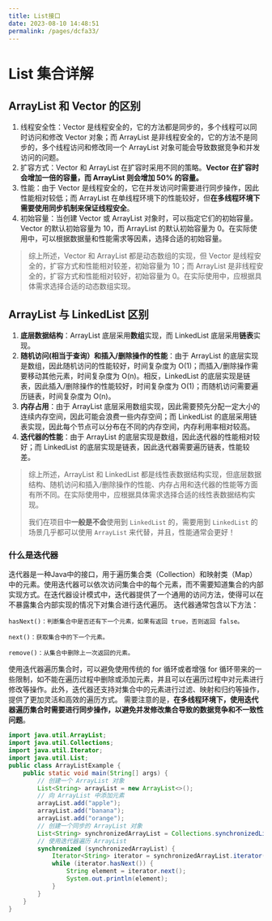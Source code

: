 ```yaml
---
title: List接口
date: 2023-08-10 14:48:51
permalink: /pages/dcfa33/
---
```

# List 集合详解

## ArrayList 和 Vector 的区别

1. 线程安全性：Vector 是线程安全的，它的方法都是同步的，多个线程可以同时访问和修改 Vector 对象；而 ArrayList 是非线程安全的，它的方法不是同步的，多个线程访问和修改同一个 ArrayList 对象可能会导致数据竞争和并发访问的问题。
2. 扩容方式：Vector 和 ArrayList 在扩容时采用不同的策略。**Vector 在扩容时会增加一倍的容量，而 ArrayList 则会增加 50% 的容量。**
3. 性能：由于 Vector 是线程安全的，它在并发访问时需要进行同步操作，因此性能相对较低；而 ArrayList 在单线程环境下的性能较好，但**在多线程环境下需要使用同步机制来保证线程安全**。
4. 初始容量：当创建 Vector 或 ArrayList 对象时，可以指定它们的初始容量。Vector 的默认初始容量为 10，而 ArrayList 的默认初始容量为 0。在实际使用中，可以根据数据量和性能需求等因素，选择合适的初始容量。 

> 综上所述，Vector 和 ArrayList 都是动态数组的实现，但 Vector 是线程安全的，扩容方式和性能相对较差，初始容量为 10；而 ArrayList 是非线程安全的，扩容方式和性能相对较好，初始容量为 0。在实际使用中，应根据具体需求选择合适的动态数组实现。

## ArrayList 与 LinkedList 区别

1. **底层数据结构**：ArrayList 底层采用**数组**实现，而 LinkedList 底层采用**链表**实现。
2. **随机访问(相当于查询）和插入/删除操作的性能**：由于 ArrayList 的底层实现是数组，因此随机访问的性能较好，时间复杂度为 O(1)；而插入/删除操作需要移动其他元素，时间复杂度为 O(n)。相反，LinkedList 的底层实现是链表，因此插入/删除操作的性能较好，时间复杂度为 O(1)；而随机访问需要遍历链表，时间复杂度为 O(n)。
3. **内存占用**：由于 ArrayList 底层采用数组实现，因此需要预先分配一定大小的连续内存空间，因此可能会浪费一些内存空间；而 LinkedList 的底层采用链表实现，因此每个节点可以分布在不同的内存空间，内存利用率相对较高。
4. **迭代器的性能**：由于 ArrayList 的底层实现是数组，因此迭代器的性能相对较好；而 LinkedList 的底层实现是链表，因此迭代器需要遍历链表，性能较差。 

> 综上所述，ArrayList 和 LinkedList 都是线性表数据结构实现，但底层数据结构、随机访问和插入/删除操作的性能、内存占用和迭代器的性能等方面有所不同。在实际使用中，应根据具体需求选择合适的线性表数据结构实现。
>
> 我们在项目中**一般是不会**使用到 `LinkedList` 的，需要用到 `LinkedList` 的场景几乎都可以使用 `ArrayList` 来代替，并且，性能通常会更好！

### 什么是迭代器

迭代器是一种Java中的接口，用于遍历集合类（Collection）和映射类（Map）中的元素。使用迭代器可以依次访问集合中的每个元素，而不需要知道集合的内部实现方式。在迭代器设计模式中，迭代器提供了一个通用的访问方法，使得可以在不暴露集合内部实现的情况下对集合进行迭代遍历。 迭代器通常包含以下方法：

```
hasNext()：判断集合中是否还有下一个元素，如果有返回 true，否则返回 false。

next()：获取集合中的下一个元素。

remove()：从集合中删除上一次返回的元素。 
```

使用迭代器遍历集合时，可以避免使用传统的 for 循环或者增强 for 循环带来的一些限制，如不能在遍历过程中删除或添加元素，并且可以在遍历过程中对元素进行修改等操作。此外，迭代器还支持对集合中的元素进行过滤、映射和归约等操作，提供了更加灵活和高效的遍历方式。 需要注意的是，**在多线程环境下，使用迭代器遍历集合时需要进行同步操作，以避免并发修改集合导致的数据竞争和不一致性问题**。

```java
import java.util.ArrayList;
import java.util.Collections;
import java.util.Iterator;
import java.util.List;
public class ArrayListExample {
    public static void main(String[] args) {
        // 创建一个 ArrayList 对象
        List<String> arrayList = new ArrayList<>();
        // 向 ArrayList 中添加元素
        arrayList.add("apple");
        arrayList.add("banana");
        arrayList.add("orange");
        // 创建一个同步的 ArrayList 对象
        List<String> synchronizedArrayList = Collections.synchronizedList(arrayList);
        // 使用迭代器遍历 ArrayList
        synchronized (synchronizedArrayList) {
            Iterator<String> iterator = synchronizedArrayList.iterator();
            while (iterator.hasNext()) {
                String element = iterator.next();
                System.out.println(element);
            }
        }
    }
}
```

